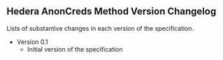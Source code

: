 ## Hedera AnonCreds Method Version Changelog

Lists of substantive changes in each version of the specification.

- Version 0.1
  - Initial version of the specification
